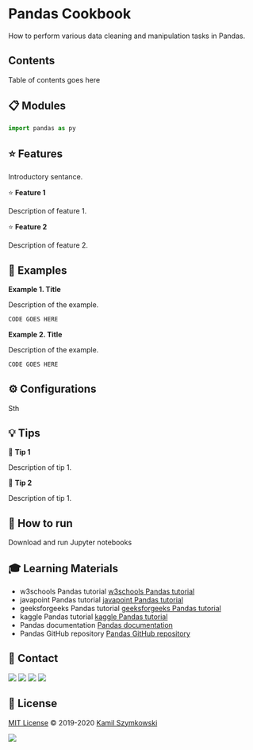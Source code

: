 
# Pandas Cookbook
How to perform various data cleaning and manipulation tasks in Pandas.

## Contents
Table of contents goes here

## 📋 Modules
```python
import pandas as py
```

## ⭐ Features
Introductory sentance.

⭐ **Feature 1**

Description of feature 1.

⭐ **Feature 2**

Description of feature 2.

## 📝 Examples
**Example 1. Title**

Description of the example.
```javascript
CODE GOES HERE
```
**Example 2. Title**

Description of the example.
```javascript
CODE GOES HERE
```

## ⚙ Configurations
Sth

## 💡 Tips
💭 **Tip 1**

Description of tip 1.

💭 **Tip 2**

Description of tip 1.

## 🚀 How to run
Download and run Jupyter notebooks

## 🎓 Learning Materials
* w3schools Pandas tutorial [w3schools Pandas tutorial]([http://markdown.github.io](https://www.w3schools.com/python/pandas/default.asp))
* javapoint Pandas tutorial [javapoint Pandas tutorial]([http://markdown.github.io](https://www.javatpoint.com/python-pandas))
* geeksforgeeks Pandas tutorial [geeksforgeeks Pandas tutorial]([http://markdown.github.io](https://www.geeksforgeeks.org/pandas-tutorial/?ref=lbp))
* kaggle Pandas tutorial [kaggle Pandas tutorial]([http://markdown.github.io](https://www.kaggle.com/learn/pandas))
* Pandas documentation [Pandas documentation]([http://markdown.github.io](https://pandas.pydata.org/getting_started.html))
* Pandas GitHub repository [Pandas GitHub repository]([http://markdown.github.io](https://github.com/pandas-dev/pandas))

## 📧 Contact
[![](https://img.shields.io/twitter/url?label=/SzymkowskiDev&style=social&url=https%3A%2F%2Ftwitter.com%2FSzymkowskiDev)](https://twitter.com/SzymkowskiDev) [![](https://img.shields.io/twitter/url?label=/kamil-szymkowski/&logo=linkedin&logoColor=%230077B5&style=social&url=https%3A%2F%2Fwww.linkedin.com%2Fin%2Fkamil-szymkowski%2F)](https://www.linkedin.com/in/kamil-szymkowski/) [![](https://img.shields.io/twitter/url?label=@szymkowskidev&logo=medium&logoColor=%23292929&style=social&url=https%3A%2F%2Fmedium.com%2F%40szymkowskidev)](https://medium.com/@szymkowskidev) [![](https://img.shields.io/twitter/url?label=/SzymkowskiDev&logo=github&logoColor=%23292929&style=social&url=https%3A%2F%2Fgithub.com%2FSzymkowskiDev)](https://github.com/SzymkowskiDev)

## 📄 License
[MIT License](https://choosealicense.com/licenses/mit/) ©️ 2019-2020 [Kamil Szymkowski](https://github.com/SzymkowskiDev "Get in touch!")

[![](https://img.shields.io/badge/license-MIT-green?style=plastic)](https://choosealicense.com/licenses/mit/)





